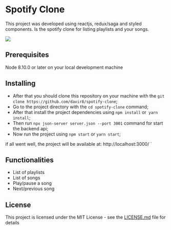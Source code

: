 # Spotify Clone

This project was developed using reactjs, redux/saga and styled components. Is the spotify clone for listing playlists and your songs.

![](src/assets/presentation.gif)

## Prerequisites

Node 8.10.0 or later on your local development machine


## Installing

* After that you should clone this repository on your machine with the `git clone https://github.com/davir8/spotify-clone`;
* Go to the project directory with the `cd spotify-clone` command;
* After that install the project dependencies using `npm install` or` yarn install`;
* Then run `npx json-server server.json --port 3001` command for start the backend api;
* Now run the project using `npm start` or `yarn start`;

if all went well, the project will be available at: http://localhost:3000/ `


## Functionalities

* List of playlists
* List of songs
* Play/pause a song
* Next/previous song


## License

This project is licensed under the MIT License - see the [LICENSE.md](LICENSE) file for details
